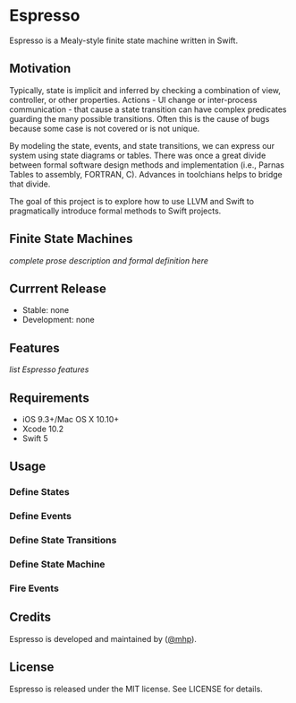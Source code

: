 # Espresso

Espresso is a Mealy-style finite state machine written in Swift. 

## Motivation
Typically, state is implicit and inferred by checking a combination of view, controller, or other properties. Actions - UI change or inter-process communication - that cause a state transition can have complex predicates guarding the many possible transitions. Often this is the cause of bugs because some case is not covered or is not unique. 

By modeling the state, events, and state transitions, we can express our system using state diagrams or tables. There was once a great divide between formal software design methods and implementation (i.e., Parnas Tables to assembly, FORTRAN, C). Advances in toolchians helps to bridge that divide. 

The goal of this project is to explore how to use LLVM and Swift to pragmatically introduce formal methods to Swift projects.

## Finite State Machines  
*complete prose description and formal definition here*

## Currrent Release
- Stable: none
- Development: none

## Features 
*list Espresso features*

## Requirements  
- iOS 9.3+/Mac OS X 10.10+
- Xcode 10.2
- Swift 5

## Usage 

### Define States

### Define Events

### Define State Transitions 

### Define State Machine

### Fire Events 


## Credits
Espresso is developed and maintained by ([@mhp](https://twitter.com/mhp)). 

## License 
Espresso is released under the MIT license. See LICENSE for details.
